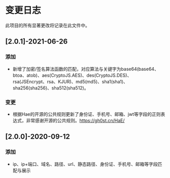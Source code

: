 # 变更日志
此项目的所有显著更改将记录在此文件中。


## [2.0.1]-2021-06-26
### 添加
- 新增了加密/签名算法函数的匹配，对应算法与关键字为base64(base64、btoa、atob)、aes(CryptoJS.AES)、des(CryptoJS.DES)、rsa(JSEncrypt、rsa、KJUR)、md5(md5)、sha1(sha1)、sha256(sha256)、sha512(sha512)。
### 变更
- 根据Hae的开源的公共规则更新了身份证、手机号、邮箱、jwt等字段的正则表达式，非常感谢开源的公共规则。https://gh0st.cn/HaE/

## [2.0.0]-2020-09-12
### 添加
- ip、ip+端口、域名、路径、url、静态路径、身份证、手机号、邮箱等字段匹配与展示
